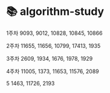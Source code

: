 # :books: algorithm-study

1주차
9093, 9012, 10828, 10845, 10866

2주차
11655, 11656, 10799, 17413, 1935

3주차
2609, 1934, 1676, 1978, 1929

4주차
11005, 1373, 11653, 11576, 2089

5
1463, 11726, 2193
